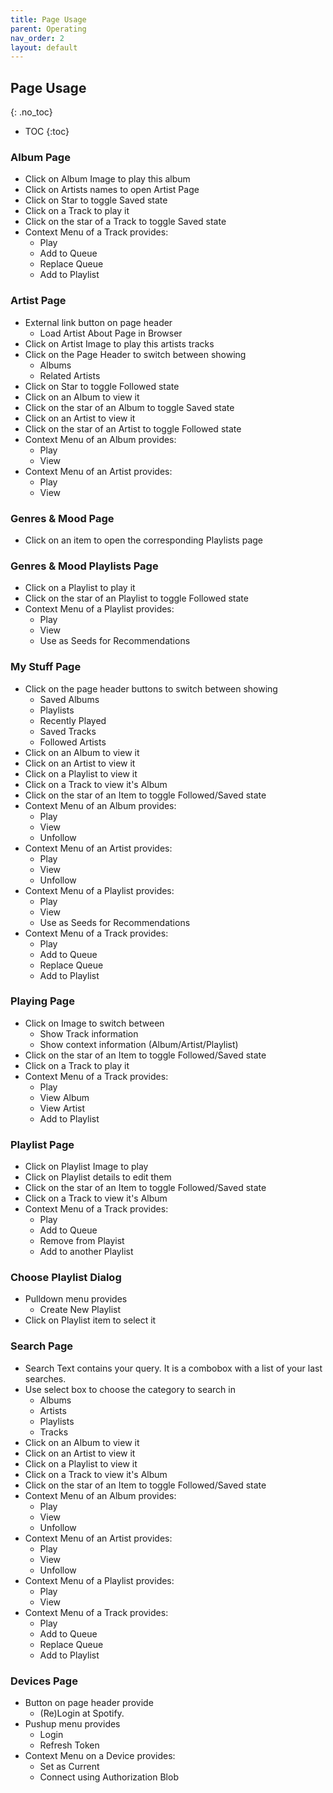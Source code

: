 ```yaml
---
title: Page Usage
parent: Operating
nav_order: 2
layout: default
---
```

## Page Usage
{: .no_toc}

 * TOC
{:toc}

### Album Page
 * Click on Album Image to play this album
 * Click on Artists names to open Artist Page
 * Click on Star to toggle Saved state
 * Click on a Track to play it
 * Click on the star of a Track to toggle Saved state
 * Context Menu of a Track provides: 
   * Play
   * Add to Queue
   * Replace Queue
   * Add to Playlist

### Artist Page
 * External link button on page header
    * Load Artist About Page in Browser
 * Click on Artist Image to play this artists tracks
 * Click on the Page Header to switch between showing
   * Albums
   * Related Artists
 * Click on Star to toggle Followed state
 * Click on an Album to view it
 * Click on the star of an Album to toggle Saved state
 * Click on an Artist to view it
 * Click on the star of an Artist to toggle Followed state
 * Context Menu of an Album provides: 
   * Play
   * View
 * Context Menu of an Artist provides: 
   * Play
   * View

### Genres & Mood Page
 * Click on an item to open the corresponding Playlists page

### Genres & Mood Playlists Page
 * Click on a Playlist to play it
 * Click on the star of an Playlist to toggle Followed state
 * Context Menu of a Playlist provides: 
   * Play
   * View
   * Use as Seeds for Recommendations

### My Stuff Page
 * Click on the page header buttons to switch between showing
   * Saved Albums
   * Playlists
   * Recently Played 
   * Saved Tracks
   * Followed Artists
 * Click on an Album to view it
 * Click on an Artist to view it
 * Click on a Playlist to view it
 * Click on a Track to view it's Album
 * Click on the star of an Item to toggle Followed/Saved state
 * Context Menu of an Album provides: 
   * Play
   * View
   * Unfollow
 * Context Menu of an Artist provides: 
   * Play
   * View
   * Unfollow
 * Context Menu of a Playlist provides: 
   * Play
   * View
   * Use as Seeds for Recommendations
 * Context Menu of a Track provides: 
   * Play
   * Add to Queue
   * Replace Queue
   * Add to Playlist

### Playing Page
 * Click on Image to switch between
    * Show Track information
    * Show context information (Album/Artist/Playlist)
 * Click on the star of an Item to toggle Followed/Saved state
 * Click on a Track to play it
 * Context Menu of a Track provides: 
   * Play
   * View Album
   * View Artist
   * Add to Playlist

### Playlist Page
 * Click on Playlist Image to play
 * Click on Playlist details to edit them
 * Click on the star of an Item to toggle Followed/Saved state
 * Click on a Track to view it's Album
 * Context Menu of a Track provides: 
   * Play
   * Add to Queue
   * Remove from Playist
   * Add to another Playlist

### Choose Playlist Dialog
 * Pulldown menu provides
   * Create New Playlist
 * Click on Playlist item to select it

### Search Page
 * Search Text contains your query. It is a combobox with a list of your last searches.
 * Use select box to choose the category to search in
   * Albums
   * Artists
   * Playlists
   * Tracks
 * Click on an Album to view it
 * Click on an Artist to view it
 * Click on a Playlist to view it
 * Click on a Track to view it's Album
 * Click on the star of an Item to toggle Followed/Saved state
 * Context Menu of an Album provides: 
   * Play
   * View
   * Unfollow
 * Context Menu of an Artist provides: 
   * Play
   * View
   * Unfollow
 * Context Menu of a Playlist provides: 
   * Play
   * View
 * Context Menu of a Track provides: 
   * Play
   * Add to Queue
   * Replace Queue
   * Add to Playlist

### Devices Page
 * Button on page header provide
   * (Re)Login at Spotify.
 * Pushup menu provides
   * Login
   * Refresh Token
 * Context Menu on a Device provides:
   * Set as Current
   * Connect using Authorization Blob 

